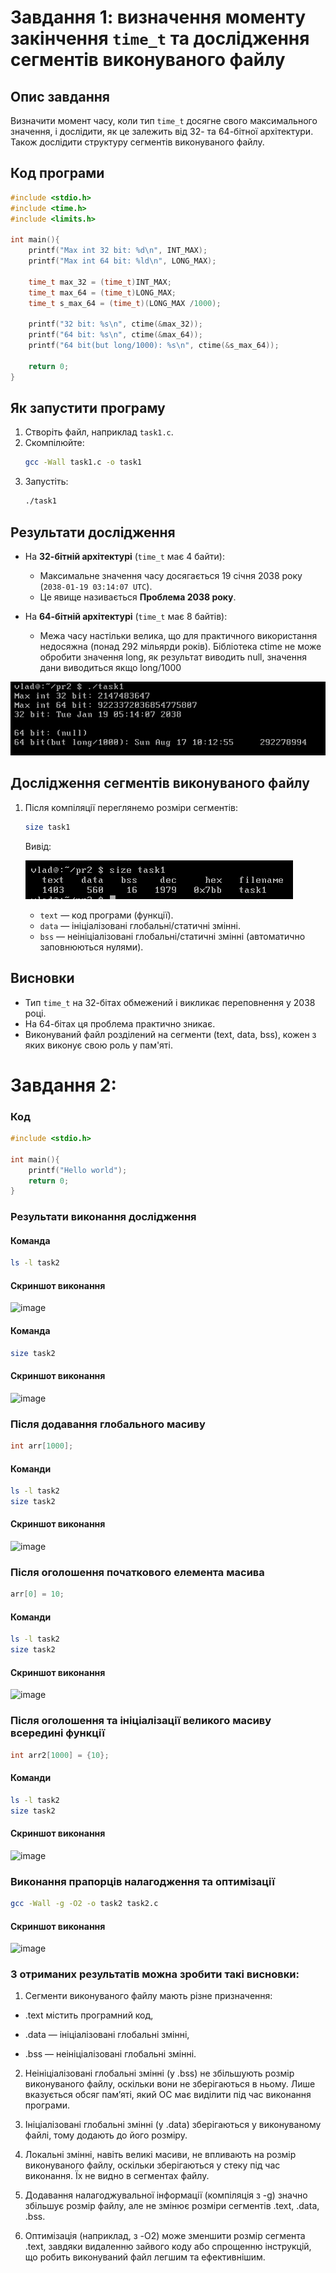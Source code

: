 # Завдання 1: визначення моменту закінчення `time_t` та дослідження сегментів виконуваного файлу

## Опис завдання
Визначити момент часу, коли тип `time_t` досягне свого максимального значення, і дослідити, як це залежить від 32- та 64-бітної архітектури. Також дослідити структуру сегментів виконуваного файлу.

## Код програми

```c
#include <stdio.h>
#include <time.h>
#include <limits.h>

int main(){
	printf("Max int 32 bit: %d\n", INT_MAX);
	printf("Max int 64 bit: %ld\n", LONG_MAX);
	
	time_t max_32 = (time_t)INT_MAX;
	time_t max_64 = (time_t)LONG_MAX;
	time_t s_max_64 = (time_t)(LONG_MAX /1000);

	printf("32 bit: %s\n", ctime(&max_32));
	printf("64 bit: %s\n", ctime(&max_64));
	printf("64 bit(but long/1000): %s\n", ctime(&s_max_64));

	return 0;
}
```

## Як запустити програму
1. Створіть файл, наприклад `task1.c`.
2. Скомпілюйте:
   ```bash
   gcc -Wall task1.c -o task1
   ```
3. Запустіть:
   ```bash
   ./task1
   ```

## Результати дослідження

- На **32-бітній архітектурі** (`time_t` має 4 байти):
  - Максимальне значення часу досягається 19 січня 2038 року (`2038-01-19 03:14:07 UTC`).
  - Це явище називається **Проблема 2038 року**.

- На **64-бітній архітектурі** (`time_t` має 8 байтів):
  - Межа часу настільки велика, що для практичного використання недосяжна (понад 292 мільярди років).            Бібліотека ctime не може обробити значення long, як результат виводить null, значення дани виводиться 
    якщо long/1000
    
![Скриншот виконання](task1_1.png)
## Дослідження сегментів виконуваного файлу

1. Після компіляції переглянемо розміри сегментів:

   ```bash
   size task1
   ```

   Вивід:

   ![Вивід](size.png)
   

   - `text` — код програми (функції).
   - `data` — ініціалізовані глобальні/статичні змінні.
   - `bss` — неініціалізовані глобальні/статичні змінні (автоматично заповнюються нулями).
## Висновки

- Тип `time_t` на 32-бітах обмежений і викликає переповнення у 2038 році.
- На 64-бітах ця проблема практично зникає.
- Виконуваний файл розділений на сегменти (text, data, bss), кожен з яких виконує свою роль у пам'яті.


# Завдання 2:
### Код
```c
#include <stdio.h>

int main(){
	printf("Hello world");
	return 0;
}
```
### Результати виконання дослідження
#### Команда
```bash
ls -l task2
```
#### Скриншот виконання
![image](https://github.com/user-attachments/assets/d0a48be2-89f1-4559-960a-0532ba90031b)
#### Команда
```bash
size task2
```
#### Скриншот виконання
![image](https://github.com/user-attachments/assets/ad33281c-b85d-4963-a46f-bc232544c62b)

### Після додавання глобального масиву 
```c
int arr[1000];
```
#### Команди 
```bash
ls -l task2
size task2
```
#### Скриншот виконання
![image](https://github.com/user-attachments/assets/2923475e-628f-4626-bd21-e5cdae123ce7)

### Після оголошення початкового елемента масива
```c
arr[0] = 10;
```
#### Команди 
```bash
ls -l task2
size task2
```

#### Скриншот виконання
![image](https://github.com/user-attachments/assets/222b8f5b-2b25-42c4-91ab-3b378091731d)

### Після оголошення та ініціалізації великого масиву всередині функції
```c
int arr2[1000] = {10};
```
#### Команди 
```bash
ls -l task2
size task2
```

#### Скриншот виконання
![image](https://github.com/user-attachments/assets/d44f80d9-0f51-4774-bc28-08a9bc7e2545)

### Виконання прапорців налагодження та оптимізації
```bash
gcc -Wall -g -O2 -o task2 task2.c
```
#### Скриншот виконання

![image](https://github.com/user-attachments/assets/807f0ebd-1b3b-4423-ae13-d0d954e99610)

### З отриманих результатів можна зробити такі висновки:

1. Сегменти виконуваного файлу мають різне призначення:

- .text містить програмний код,

- .data — ініціалізовані глобальні змінні,

- .bss — неініціалізовані глобальні змінні.

2. Неініціалізовані глобальні змінні (у .bss) не збільшують розмір виконуваного файлу, оскільки вони не зберігаються в ньому. Лише вказується обсяг памʼяті, який ОС має виділити під час виконання програми.

3. Ініціалізовані глобальні змінні (у .data) зберігаються у виконуваному файлі, тому додають до його розміру.

4. Локальні змінні, навіть великі масиви, не впливають на розмір виконуваного файлу, оскільки зберігаються у стеку під час виконання. Їх не видно в сегментах файлу.

5. Додавання налагоджувальної інформації (компіляція з -g) значно збільшує розмір файлу, але не змінює розміри сегментів .text, .data, .bss.

6. Оптимізація (наприклад, з -O2) може зменшити розмір сегмента .text, завдяки видаленню зайвого коду або спрощенню інструкцій, що робить виконуваний файл легшим та ефективнішим.











